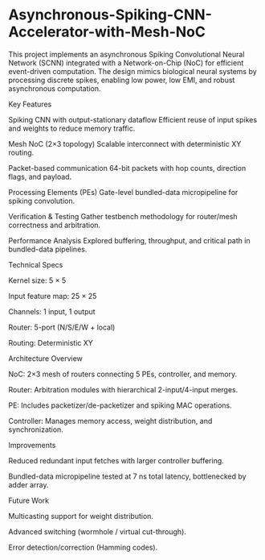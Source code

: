 # Asynchronous-Spiking-CNN-Accelerator-with-Mesh-NoC
This project implements an asynchronous Spiking Convolutional Neural Network (SCNN) integrated with a Network-on-Chip (NoC) for efficient event-driven computation. The design mimics biological neural systems by processing discrete spikes, enabling low power, low EMI, and robust asynchronous computation.

Key Features

Spiking CNN with output-stationary dataflow
Efficient reuse of input spikes and weights to reduce memory traffic.

Mesh NoC (2×3 topology)
Scalable interconnect with deterministic XY routing.

Packet-based communication
64-bit packets with hop counts, direction flags, and payload.

Processing Elements (PEs)
Gate-level bundled-data micropipeline for spiking convolution.

Verification & Testing
Gather testbench methodology for router/mesh correctness and arbitration.

Performance Analysis
Explored buffering, throughput, and critical path in bundled-data pipelines.

Technical Specs

Kernel size: 5 × 5

Input feature map: 25 × 25

Channels: 1 input, 1 output

Router: 5-port (N/S/E/W + local)

Routing: Deterministic XY

Architecture Overview

NoC: 2×3 mesh of routers connecting 5 PEs, controller, and memory.

Router: Arbitration modules with hierarchical 2-input/4-input merges.

PE: Includes packetizer/de-packetizer and spiking MAC operations.

Controller: Manages memory access, weight distribution, and synchronization.

Improvements

Reduced redundant input fetches with larger controller buffering.

Bundled-data micropipeline tested at 7 ns total latency, bottlenecked by adder array.

Future Work

Multicasting support for weight distribution.

Advanced switching (wormhole / virtual cut-through).

Error detection/correction (Hamming codes).
